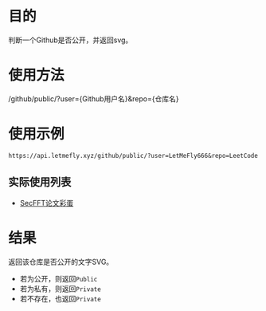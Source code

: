 <!--
 * @Author: LetMeFly
 * @Date: 2024-12-10 23:34:03
 * @LastEditors: LetMeFly.xyz
 * @LastEditTime: 2024-12-15 16:13:43
-->
# 目的

判断一个Github是否公开，并返回svg。

# 使用方法

/github/public/?user={Github用户名}&repo={仓库名}

# 使用示例

```
https://api.letmefly.xyz/github/public/?user=LetMeFly666&repo=LeetCode
```

## 实际使用列表

+ [SecFFT论文彩蛋](https://web.letmefly.xyz/%E8%AE%A1%E7%AE%97%E6%9C%BACode/paperChocolate/)

# 结果

返回该仓库是否公开的文字SVG。

+ 若为公开，则返回`Public`
+ 若为私有，则返回`Private`
+ 若不存在，也返回`Private`
